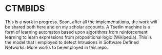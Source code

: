 # CTMBIDS
This is a work in progress. Soon, after all the implementations, the work will be shared both here and on my scholar accounts.
A Tsetlin machine is a form of learning automaton based upon algorithms from reinforcement learning to learn expressions from propositional logic (Wikipedia).
This is the model that I employed to detect Intrusions in Software Defined Networks. More works to be employed in this repo.
